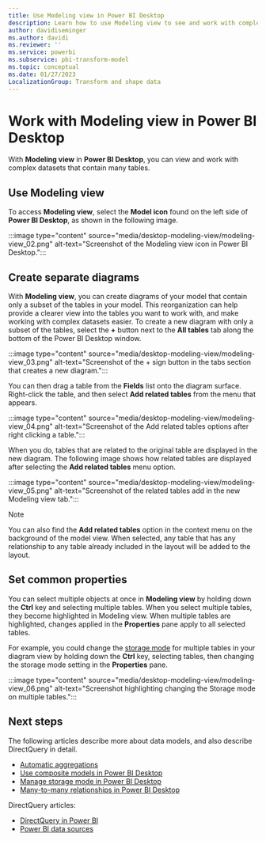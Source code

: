 ```yaml
---
title: Use Modeling view in Power BI Desktop
description: Learn how to use Modeling view to see and work with complex datasets in a visual format in Power BI Desktop.
author: davidiseminger
ms.author: davidi
ms.reviewer: ''
ms.service: powerbi
ms.subservice: pbi-transform-model
ms.topic: conceptual
ms.date: 01/27/2023
LocalizationGroup: Transform and shape data
---
```


# Work with Modeling view in Power BI Desktop

With **Modeling view** in **Power BI Desktop**, you can view and work with complex datasets that contain many tables.

## Use Modeling view

To access **Modeling view**, select the **Model icon** found on the left side of **Power BI Desktop**, as shown in the following image.

:::image type="content" source="media/desktop-modeling-view/modeling-view_02.png" alt-text="Screenshot of the Modeling view icon in Power BI Desktop.":::

## Create separate diagrams

With **Modeling view**, you can create diagrams of your model that contain only a subset of the tables in your model. This reorganization can help provide a clearer view into the tables you want to work with, and make working with complex datasets easier. To create a new diagram with only a subset of the tables, select the **+** button next to the **All tables** tab along the bottom of the Power BI Desktop window.

:::image type="content" source="media/desktop-modeling-view/modeling-view_03.png" alt-text="Screenshot of the + sign button in the tabs section that creates a new diagram.":::

You can then drag a table from the **Fields** list onto the diagram surface. Right-click the table, and then select **Add related tables** from the menu that appears.

:::image type="content" source="media/desktop-modeling-view/modeling-view_04.png" alt-text="Screenshot of the Add related tables options after right clicking a table.":::

When you do, tables that are related to the original table are displayed in the new diagram. The following image shows how related tables are displayed after selecting the **Add related tables** menu option.

:::image type="content" source="media/desktop-modeling-view/modeling-view_05.png" alt-text="Screenshot of the related tables add in the new Modeling view tab.":::

>[!NOTE]
>You can also find the **Add related tables** option in the context menu on the background of the model view. When selected, any table that has any relationship to any table already included in the layout will be added to the layout.

## Set common properties

You can select multiple objects at once in **Modeling view** by holding down the **Ctrl** key and selecting multiple tables. When you select multiple tables, they become highlighted in Modeling view. When multiple tables are highlighted, changes applied in the **Properties** pane apply to all selected tables.

For example, you could change the [storage mode](desktop-storage-mode.md) for multiple tables in your diagram view by holding down the **Ctrl** key, selecting tables, then changing the storage mode setting in the **Properties** pane.

:::image type="content" source="media/desktop-modeling-view/modeling-view_06.png" alt-text="Screenshot highlighting changing the Storage mode on multiple tables.":::

## Next steps

The following articles describe more about data models, and also describe DirectQuery in detail.

* [Automatic aggregations](../enterprise/aggregations-auto.md)
* [Use composite models in Power BI Desktop](desktop-composite-models.md)
* [Manage storage mode in Power BI Desktop](desktop-storage-mode.md)
* [Many-to-many relationships in Power BI Desktop](desktop-many-to-many-relationships.md)

DirectQuery articles:

* [DirectQuery in Power BI](../connect-data/desktop-directquery-about.md)
* [Power BI data sources](../connect-data/power-bi-data-sources.md)
